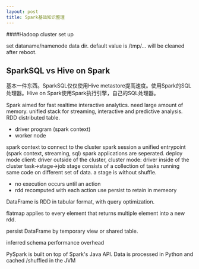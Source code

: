```yaml
---
layout: post
title: Spark基础知识整理
---
```


####Hadoop cluster set up

set dataname/namenode data dir. default value is /tmp/... will be cleaned after reboot.


## SparkSQL vs Hive on Spark

基本一件东西。SparkSQL仅仅使用Hive metastore提高速度。使用Spark的SQL处理器。Hive on Spark使用Spark执行引擎，自己的SQL处理器。

Spark aimed for fast realtime interactive analytics. need large amount of memory. unified stack for streaming, interactive and predictive analysis. RDD distributed table.

- driver program (spark context)
- worker node

spark context to connect to the cluster
spark session a unified entrypoint (spark context, streaming, sql)
spark applications are seperated.
deploy mode client: driver outside of the cluster, cluster mode: driver inside of the cluster
task->stage->job
stage consists of a collection of tasks running same code on different set of data. a stage is without shuffle.

- no execution occurs until an action
- rdd recomputed with each action use persist to retain in memeory

DataFrame is RDD in tabular format, with query optimization.

flatmap applies to every element that returns multiple element into a new rdd.

persist DataFrame by temporary view or shared table.

inferred schema performance overhead

PySpark is built on top of Spark's Java API. Data is processed in Python and cached /shuffled in the JVM
